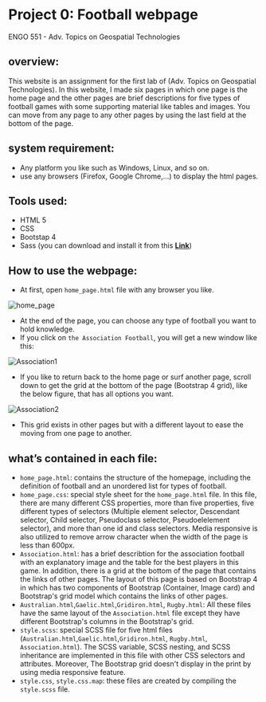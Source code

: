 # Project 0: Football webpage 

ENGO 551 - Adv. Topics on Geospatial Technologies

## overview: 
This website is an assignment for the first lab of (Adv. Topics on Geospatial Technologies). In this website, I made six pages in which one page is the home page and the other pages are brief descriptions for five types of football games with some supporting material like tables and images. You can move from any page to any other pages by using the last field at the bottom of the page. 

## system requirement:
- Any platform you like such as Windows, Linux, and so on. 
- use any browsers (Firefox, Google Chrome,...) to display the html pages. 

## Tools used:
- HTML 5
- CSS
- Bootstap 4 
- Sass (you can download and install it from this [**Link**](https://sass-lang.com/install))

## How to use the webpage: 
- At first, open `home_page.html` file with any browser you like. 

![home_page](https://user-images.githubusercontent.com/26576895/105578883-f52aeb00-5d8b-11eb-9a72-688f5a989a1a.JPG)

- At the end of the page, you can choose any type of football you want to hold knowledge. 
- If you click on `the Association Football`, you will get a new window like this:

![Association1](https://user-images.githubusercontent.com/26576895/105578959-69fe2500-5d8c-11eb-8111-8c6b2f1defcf.JPG)

- If you like to return back to the home page or surf another page, scroll down to get the grid at the bottom of the page (Bootstrap 4 grid), like the below figure, that has all options you want.

![Association2](https://user-images.githubusercontent.com/26576895/105579098-0f18fd80-5d8d-11eb-9f13-b2fc4a0242c7.JPG)

- This grid exists in other pages but with a different layout to ease the moving from one page to another. 



## what’s contained in each file:
- `home_page.html`: contains the structure of the homepage, including the definition of football and an unordered list for types of football. 
- `home_page.css`: special style sheet for the `home_page.html` file. In this file, there are many different CSS properties, more than five properties, five different types of selectors (Multiple element selector, Descendant selector, Child selector, Pseudoclass selector, Pseudoelelement selector), and more than one id and class selectors. Media responsive is also utilized to remove arrow character when the width of the page is less than 600px.
- `Association.html`: has a brief describtion for the association football with an explanatory image and the table for the best players in this game. In addition, there is a grid at the bottom of the page that contains the links of other pages. The layout of this page is based on Bootstrap 4 in which has two components of Bootstrap (Container, Image card) and Bootstrap's grid model which contains the links of other pages.
- `Australian.html`,`Gaelic.html`,`Gridiron.html`, `Rugby.html`: All these files have the same layout of the `Association.html` file except they have different Bootstrap's columns in the Bootstrap's grid.
- `style.scss`: special SCSS file for five html files (`Australian.html`,`Gaelic.html`,`Gridiron.html`, `Rugby.html`, `Association.html`). The SCSS variable, SCSS nesting, and SCSS inheritance are implemented in this file with other CSS selectors and attributes. Moreover, The Bootstrap grid doesn't display in the print by using media responsive feature.
- `style.css`, `style.css.map`: these files are created by compiling the `style.scss` file.

